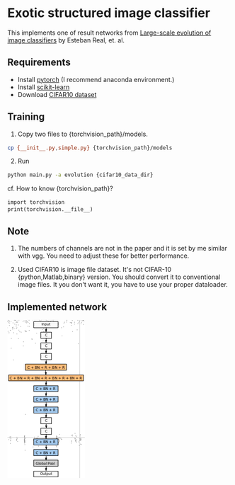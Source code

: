 Exotic structured image classifier
=====================================

This implements one of result networks from [Large-scale evolution of image classifiers](https://arxiv.org/abs/1703.01041) by Esteban Real, et. al.

## Requirements
- Install [pytorch](http://pytorch.org/) (I recommend anaconda environment.)
- Install [scikit-learn](http://scikit-learn.org/stable/)
- Download [CIFAR10 dataset](https://www.cs.toronto.edu/~kriz/cifar.html)

## Training
1. Copy two files to {torchvision_path}/models.
```bash
cp {__init__.py,simple.py} {torchvision_path}/models
```

2. Run
```bash
python main.py -a evolution {cifar10_data_dir}
```

cf. How to know {torchvision_path}?
```
import torchvision
print(torchvision.__file__)
```

## Note
1. The numbers of channels are not in the paper and it is set by me similar with vgg.
You need to adjust these for better performance.

2. Used CIFAR10 is image file dataset. It's not CIFAR-10 {python,Matlab,binary} version.
You should convert it to conventional image files. It you don't want it, you have to use your proper dataloader.

## Implemented network
![alt](fig_network.png)
